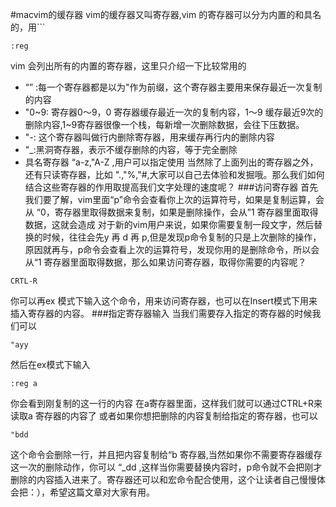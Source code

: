 #macvim的缓存器
vim的缓存器又叫寄存器,vim 的寄存器可以分为内置的和具名的，用```
```
:reg
```
vim 会列出所有的内置的寄存器，这里只介绍一下比较常用的
- “” :每一个寄存器都是以为"作为前缀，这个寄存器主要用来保存最近一次复制的内容
- "0~9: 寄存器0～9，0 寄存器缓存最近一次的复制内容，1～9 缓存最近9次的删除内容,1~9寄存器很像一个栈，每新增一次删除数据，会往下压数据。
- "-: 这个寄存器叫做行内删除寄存器，用来缓存再行内的删除内容
- "_:黑洞寄存器，表示不缓存删除的内容，等于完全删除
- 具名寄存器 “a-z,"A-Z ,用户可以指定使用
当然除了上面列出的寄存器之外，还有只读寄存器，比如 ".,"%,"#,大家可以自己去体验和发掘哦。那么我们如何结合这些寄存器的作用取提高我们文字处理的速度呢？
###访问寄存器
首先我们要了解，vim里面“p”命令会查看你上次的运算符号，如果是复制运算，会从 “0，寄存器里取得数据来复制，如果是删除操作，会从”1 寄存器里面取得数据，这就会造成
对于新的vim用户来说，如果你需要复制一段文字，然后替换的时候，往往会先y 再 d 再 p,但是发现p命令复制的只是上次删除的操作，原因就再与，p命令会查看上次的运算符号，发现你用的是删除命令，所以会从“1 寄存器里面取得数据，那么如果访问寄存器，取得你需要的内容呢？
```
CRTL-R
```
你可以再ex 模式下输入这个命令，用来访问寄存器，也可以在Insert模式下用来插入寄存器的内容。
###指定寄存器输入
当我们需要存入指定的寄存器的时候我们可以
```
"ayy
```
然后在ex模式下输入
```
:reg a
```
你会看到刚复制的这一行的内容 在a寄存器里面，这样我们就可以通过CTRL+R来读取a 寄存器的内容了
或者如果你想把删除的内容复制给指定的寄存器，也可以
```
"bdd
```
这个命令会删除一行，并且把内容复制给“b 寄存器,当然如果你不需要寄存器缓存这一次的删除动作，你可以 “_dd ,这样当你需要替换内容时，p命令就不会把刚才删除的内容插入进来了。寄存器还可以和宏命令配合使用，这个让读者自己慢慢体会把：），希望这篇文章对大家有用。


